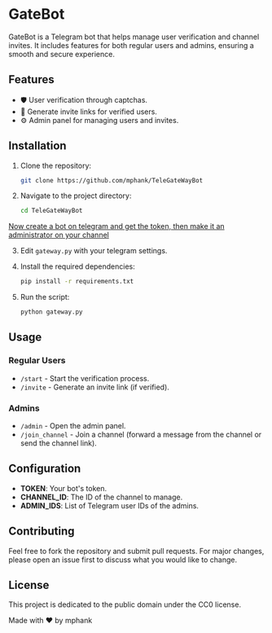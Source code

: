 # GateBot

GateBot is a Telegram bot that helps manage user verification and channel invites. It includes features for both regular users and admins, ensuring a smooth and secure experience.

## Features

- 🛡️ User verification through captchas.
- 🔗 Generate invite links for verified users.
- ⚙️ Admin panel for managing users and invites.

## Installation

1. Clone the repository:
    ```sh
    git clone https://github.com/mphank/TeleGateWayBot
    ```

2. Navigate to the project directory:
    ```sh
    cd TeleGateWayBot
    ```

[Now create a bot on telegram and get the token, then make it an administrator on your channel](https://t.me/BotFather)

3. Edit `gateway.py` with your telegram settings.

4. Install the required dependencies:
    ```sh
    pip install -r requirements.txt
    ```

5. Run the script:
    ```sh
    python gateway.py
    ```


## Usage

### Regular Users

- `/start` - Start the verification process.
- `/invite` - Generate an invite link (if verified).

### Admins

- `/admin` - Open the admin panel.
- `/join_channel` - Join a channel (forward a message from the channel or send the channel link). 

## Configuration

- **TOKEN**: Your bot's token.
- **CHANNEL_ID**: The ID of the channel to manage.
- **ADMIN_IDS**: List of Telegram user IDs of the admins.

## Contributing

Feel free to fork the repository and submit pull requests. For major changes, please open an issue first to discuss what you would like to change.

## License

This project is dedicated to the public domain under the CC0 license.

Made with ❤️ by mphank
